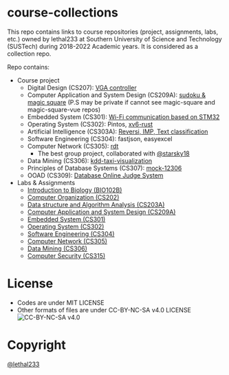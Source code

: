 # course-collections

This repo contains links to course repositories (project, assignments, labs, etc.) owned by lethal233 at Southern University of Science and Technology (SUSTech) during 2018-2022 Academic years. It is considered as a collection repo.

Repo contains:
- Course project
  - Digital Design (CS207): [VGA controller](https://github.com/assign-D-D/simple_VGA)
  - Computer Application and System Design (CS209A): [sudoku & magic square](https://github.com/quantum-square) (P.S may be private if cannot see magic-square and magic-square-vue repos)
  - Embedded System (CS301): [Wi-Fi communication based on STM32](https://github.com/CS301-sustech-zmfl/wifi-communication)
  - Operating System (CS302): Pintos, [xv6-rust](https://github.com/CS301-sustech-zmfl/xv6-rust)
  - Artificial Intelligence (CS303A): [Reversi, IMP, Text classification](https://github.com/lethal233/CS303A-projects)
  - Software Engineering (CS304): fastjson, easyexcel
  - Computer Network (CS305): [rdt](https://github.com/zero-day-rdt/RDT) 
    - The best group project, collaborated with [@starsky18](https://github.com/Star-Sky-18)
  - Data Mining (CS306): [kdd-taxi-visualization](https://github.com/kdd-taxi-visualization)
  - Principles of Database Systems (CS307): [mock-12306](https://github.com/Select-60321/select-60321)
  - OOAD (CS309): [Database Online Judge System](https://github.com/Phantom-OJ)
- Labs & Assignments
  - [Introduction to Biology (BIO102B)](https://github.com/lethal233/BIO102B)  
  - [Computer Organization (CS202)](https://github.com/lethal233/CS202-MIPS)
  - [Data structure and Algorithm Analysis (CS203A)](https://github.com/lethal233/DSAAlab)
  - [Computer Application and System Design (CS209A)](https://github.com/lethal233/cs209A)
  - [Embedded System (CS301)](https://github.com/lethal233/CS301-embedded-system)
  - [Operating System (CS302)](https://github.com/lethal233/cs302-os-sustech)
  - [Software Engineering (CS304)](./software-engineering)
  - [Computer Network (CS305)](https://github.com/lethal233/CS305-SUSTech)
  - [Data Mining (CS306)](https://github.com/lethal233/SUSTech-KDD)
  - [Computer Security (CS315)](https://github.com/lethal233/SUSTech-CS315)

# License

* Codes are under MIT LICENSE
* Other formats of files are under CC-BY-NC-SA v4.0 LICENSE
  ![CC-BY-NC-SA v4.0](https://i.creativecommons.org/l/by-nc-sa/4.0/88x31.png)

# Copyright

[@lethal233](https://github.com/lethal233)
